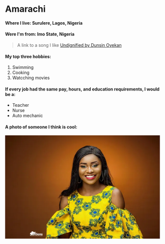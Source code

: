 # Amarachi

#### Where I live: Surulere, Lagos, Nigeria
#### Were I'm from: Imo State, Nigeria

> A link to a song I like [Undignified by Dunsin Oyekan](https://youtu.be/qesfKdKxXl0?)

#### My top three hobbies:

1. Swimming
1. Cooking
1. Watcching movies

#### If every job had the same pay, hours, and education requirements, I would be a:

- Teacher
- Nurse
- Auto mechanic

#### A photo of someone I think is cool:
![Yadah](images/image.png)